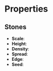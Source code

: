 

# Properties


## Stones

- **Scale**: 
- **Height**: 
- **Density**: 
- **Spread**: 
- **Edge**: 
- **Seed**: 



